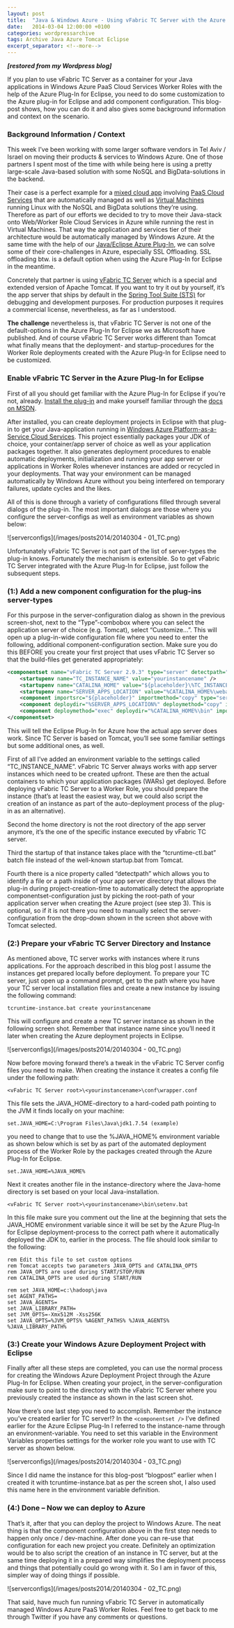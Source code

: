 ```yaml
---
layout: post
title:  "Java & Windows Azure - Using vFabric TC Server with the Azure Plug-In for Eclipse"
date:   2014-03-04 12:00:00 +0100
categories: wordpressarchive
tags: Archive Java Azure Tomcat Eclipse
excerpt_separator: <!--more-->
---
```


***[restored from my Wordpress blog]***

If you plan to use vFabric TC Server as a container for your Java applications in Windows Azure PaaS Cloud Services Worker Roles with the help of the Azure Plug-In for Eclipse, you need to do some customization to the Azure plug-in for Eclipse and add component configuration. This blog-post shows, how you can do it and also gives some background information and context on the scenario.

<!--more-->

### Background Information / Context

This week I’ve been working with some larger software vendors in Tel Aviv / Israel on moving their products & services to Windows Azure. One of those partners I spent most of the time with while being here is using a pretty large-scale Java-based solution with some NoSQL and BigData-solutions in the backend.

Their case is a perfect example for a [mixed cloud app](http://blog.mszcool.com/index.php/2013/09/cloud-windows-azure-combining-paas-iaas-to-get-best-of-both-worlds-in-your-architecture/) involving [PaaS Cloud Services](http://www.windowsazure.com/en-us/documentation/services/cloud-services/) that are automatically managed as well as [Virtual Machines](http://www.windowsazure.com/en-us/documentation/services/virtual-machines/) running Linux with the NoSQL and BigData solutions they’re using. Therefore as part of our efforts we decided to try to move their Java-stack onto Web/Worker Role Cloud Services in Azure while running the rest in Virtual Machines. That way the application and services tier of their architecture would be automatically managed by Windows Azure.  At the same time with the help of our [Java/Eclipse Azure Plug-In](http://msdn.microsoft.com/en-us/library/windowsazure/hh694271.aspx), we can solve some of their core-challenges in Azure, especially SSL Offloading. SSL offloading btw. is a default option when using the Azure Plug-In for Eclipse in the meantime.

Concretely that partner is using [vFabric TC Server](http://www.vmware.com/products/vfabric-tcserver) which is a special and extended version of Apache Tomcat. If you want to try it out by yourself, it’s the app server that ships by default in the [Spring Tool Suite (STS)](http://spring.io/tools/sts) for debugging and development purposes. For production purposes it requires a commercial license, nevertheless, as far as I understood.

**The challenge** nevertheless is, that vFabric TC Server is not one of the default-options in the Azure Plug-In for Eclipse we as Microsoft have published. And of course vFabric TC Server works different than Tomcat what finally means that the deployment- and startup-procedures for the Worker Role deployments created with the Azure Plug-In for Eclipse need to be customized.

### Enable vFabric TC Server in the Azure Plug-In for Eclipse

First of all you should get familiar with the Azure Plug-In for Eclipse if you’re not, already. [Install the plug-in](http://msdn.microsoft.com/en-us/library/windowsazure/hh690946.aspx) and make yourself familiar through the [docs on MSDN](http://msdn.microsoft.com/en-us/library/windowsazure/hh694271.aspx).

After installed, you can create deployment projects in Eclipse with that plug-in to get your Java-application running in [Windows Azure Platform-as-a-Service Cloud Services](http://www.windowsazure.com/en-us/documentation/services/cloud-services/). This project essentially packages your JDK of choice, your container/app server of choice as well as your application packages together. It also generates deployment procedures to enable automatic deployments, initialization and running your app server or applications in Worker Roles whenever instances are added or recycled in your deployments. That way your environment can be managed automatically by Windows Azure without you being interfered on temporary failures, update cycles and the likes.

All of this is done through a variety of configurations filled through several dialogs of the plug-in. The most important dialogs are those where you configure the server-configs as well as environment variables as shown below:

![serverconfigs](/images/posts2014/20140304 - 01_TC.png)

Unfortunately vFabric TC Server is not part of the list of server-types the plug-in knows. Fortunately the mechanism is extensible. So to get vFabric TC Server integrated with the Azure Plug-In for Eclipse, just follow the subsequent steps.

### (1:) Add a new component configuration for the plug-ins server-types

For this purpose in the server-configuration dialog as shown in the previous screen-shot, next to the “Type”-combobox where you can select the application server of choice (e.g. Tomcat), select “Customize…”. This will open up a plug-in-wide configuration file where you need to enter the following, additional component-configuration section. Make sure you do this BEFORE you create your first project that uses vFabric TC Server so that the build-files get generated appropriately:

```xml
<componentset name="vFabric TC Server 2.9.3" type="server" detectpath="lib\tc-runtime-instance-2.9.3.RELEASE.jar">
    <startupenv name="TC_INSTANCE_NAME" value="yourinstancename" />
    <startupenv name="CATALINA_HOME" value="${placeholder}\%TC_INSTANCE_NAME%" type="server.home"/>
    <startupenv name="SERVER_APPS_LOCATION" value="%CATALINA_HOME%\webapps" type="server.app.loc"/>
    <component importsrc="${placeholder}" importmethod="copy" type="server.deploy" deploydir="%DEPLOYROOT%" deploymethod="copy"/>
    <component deploydir="%SERVER_APPS_LOCATION%" deploymethod="copy" importsrc="${placeholder}" importmethod="${placeholder}" importas="${placeholder}" type="server.app"/>
    <component deploymethod="exec" deploydir="%CATALINA_HOME%\bin" importas="tcruntime-ctl.bat run" type="server.start"/>
</componentset>
```

This will tell the Eclipse Plug-In for Azure how the actual app server does work. Since TC Server is based on Tomcat, you’ll see some familiar settings but some additional ones, as well.

First of all I’ve added an environment variable to the settings called “TC_INSTANCE_NAME”. vFabric TC Server always works with app server instances which need to be created upfront. These are then the actual containers to which your application packages (WARs) get deployed. Before deploying vFabric TC Server to a Worker Role, you should prepare the instance (that’s at least the easiest way, but we could also script the creation of an instance as part of the auto-deployment process of the plug-in as an alternative).

Second the home directory is not the root directory of the app server anymore, it’s the one of the specific instance executed by vFabric TC server.

Third the startup of that instance takes place with the “tcruntime-ctl.bat” batch file instead of the well-known startup.bat from Tomcat.

Fourth there is a nice property called “detectpath” which allows you to identify a file or a path inside of your app server directory that allows the plug-in during project-creation-time to automatically detect the appropriate componentset-configuration just by picking the root-path of your application server when creating the Azure project (see step 3). This is optional, so if it is not there you need to manually select the server-configuration from the drop-down shown in the screen shot above with Tomcat selected.

### (2:) Prepare your vFabric TC Server Directory and Instance

As mentioned above, TC server works with instances where it runs applications. For the approach described in this blog post I assume the instances get prepared locally before deployment. To prepare your TC server, just open up a command prompt, get to the path where you have your TC server local installation files and create a new instance by issuing the following command:

```
tcruntime-instance.bat create yourinstancename
```

This will configure and create a new TC server instance as shown in the following screen shot. Remember that instance name since you’ll need it later when creating the Azure deployment projects in Eclipse.

![serverconfigs](/images/posts2014/20140304 - 00_TC.png)

Now before moving forward there’s a tweak in the vFabric TC Server config files you need to make. When creating the instance it creates a config file under the following path:

```
<vFabric TC Server root>\<yourinstancename>\conf\wrapper.conf
```

This file sets the JAVA_HOME-directory to a hard-coded path pointing to the JVM it finds locally on your machine:

```
set.JAVA_HOME=C:\Program Files\Java\jdk1.7.54 (example)
```

you need to change that to use the %JAVA_HOME% environment variable as shown below which is set by as part of the automated deployment process of the Worker Role by the packages created through the Azure Plug-In for Eclipse.

```
set.JAVA_HOME=%JAVA_HOME%
```

Next it creates another file in the instance-directory where the Java-home directory is set based on your local Java-installation.

```
<vFabric TC Server root>\<yourinstancename>\bin\setenv.bat
```

In this file make sure you comment out the line at the beginning that sets the JAVA_HOME environment variable since it will be set by the Azure Plug-In for Eclipse deployment-process to the correct path where it automatically deployed the JDK to, earlier in the process. The file should look similar to the following:

```
rem Edit this file to set custom options
rem Tomcat accepts two parameters JAVA_OPTS and CATALINA_OPTS
rem JAVA_OPTS are used during START/STOP/RUN
rem CATALINA_OPTS are used during START/RUN

rem set JAVA_HOME=c:\hadoop\java
set AGENT_PATHS=
set JAVA_AGENTS=
set JAVA_LIBRARY_PATH=
set JVM_OPTS=-Xmx512M -Xss256K
set JAVA_OPTS=%JVM_OPTS% %AGENT_PATHS% %JAVA_AGENTS% %JAVA_LIBRARY_PATH%
```

### (3:) Create your Windows Azure Deployment Project with Eclipse

Finally after all these steps are completed, you can use the normal process for creating the Windows Azure Deployment Project through the Azure Plug-In for Eclipse. When creating your project, in the server-configuration make sure to point to the directory with the vFabric TC Server where you previously created the instance as shown in the last screen shot.

Now there’s one last step you need to accomplish. Remember the instance you’ve created earlier for TC server!? In the `<componentset />` I’ve defined earlier for the Azure Eclipse Plug-In I referred to the instance-name through an environment-variable. You need to set this variable in the Environment Variables properties settings for the worker role you want to use with TC server as shown below.

![serverconfigs](/images/posts2014/20140304 - 03_TC.png)

Since I did name the instance for this blog-post “blogpost” earlier when I created it with tcruntime-instance.bat as per the screen shot, I also used this name here in the environment variable definition.

### (4:) Done – Now we can deploy to Azure

That’s it, after that you can deploy the project to Windows Azure. The neat thing is that the component configuration above in the first step needs to happen only once / dev-machine. After done you can re-use that configuration for each new project you create. Definitely an optimization would be to also script the creation of an instance in TC server, but at the same time deploying it in a prepared way simplifies the deployment process and things that potentially could go wrong with it. So I am in favor of this, simpler way of doing things if possible.

![serverconfigs](/images/posts2014/20140304 - 02_TC.png)

That said, have much fun running vFabric TC Server in automatically managed Windows Azure PaaS Worker Roles. Feel free to get back to me through Twitter if you have any comments or questions.
